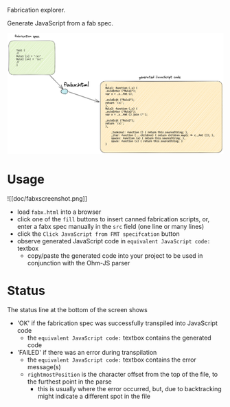 Fabrication explorer.

Generate JavaScript from a fab spec.

![fabx.png](doc/fabx.png)
# Usage
![[doc/fabxscreenshot.png]]
- load `fabx.html` into a browser
- click one of the `fill` buttons to insert canned fabrication scripts, or, enter a fabx spec manually in the `src` field (one line or many lines)
- click the `Click JavaScript from FMT specifcation` button
- observe generated JavaScript code in `equivalent JavaScript code:` textbox
	- copy/paste the generated code into your project to be used in conjunction with the Ohm-JS parser
# Status
The status line at the bottom of the screen shows
- 'OK' if the fabrication spec was successfully transpiled into JavaScript code
	- the `equivalent JavaScript code:` textbox contains the generated code
- 'FAILED' if there was an error during transpilation
	- the `equivalent JavaScript code:` textbox contains the error message(s)
	- `rightmostPosition` is the character offset from the top of the file, to the furthest point in the parse
		- this is usually where the error occurred, but, due to backtracking might indicate a different spot in the file
